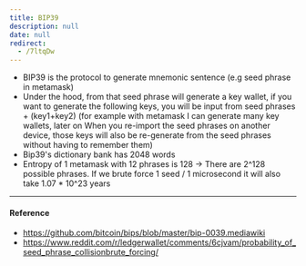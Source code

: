 ```yaml
---
title: BIP39
description: null
date: null
redirect:
  - /7ltqDw
---
```


- BIP39 is the protocol to generate mnemonic sentence (e.g seed phrase in metamask)
- Under the hood, from that seed phrase will generate a key wallet, if you want to generate the following keys, you will be input from seed phrases + (key1+key2) (for example with metamask I can generate many key wallets, later on When you re-import the seed phrases on another device, those keys will also be re-generate from the seed phrases without having to remember them)
- Bip39's dictionary bank has 2048 words
- Entropy of 1 metamask with 12 phrases is 128 -> There are 2^128 possible phrases. If we brute force 1 seed / 1 microsecond it will also take 1.07 \* 10^23 years

---

#### Reference

- https://github.com/bitcoin/bips/blob/master/bip-0039.mediawiki
- https://www.reddit.com/r/ledgerwallet/comments/6cjvam/probability_of_seed_phrase_collisionbrute_forcing/
